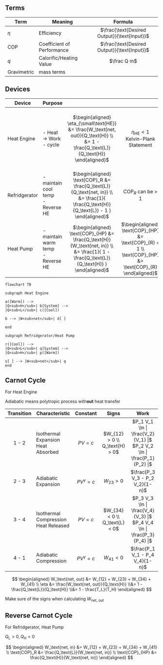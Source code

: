 ## Terms

| Term        | Meaning                    |                    Formula                     |
| ----------- | -------------------------- | :--------------------------------------------: |
| $\eta$      | Efficiency                 | $\frac{\text{Desired Output}}{\text{Input}}$ |
| COP         | Coefficient of Performance | $\frac{\text{Desired Output}}{\text{Input}}$ |
| $q$         | Calorific/Heating Value    |                  $\frac Q m$                   |
| Gravimetric | mass terms                 |                                                |

## Devices

| Device        | Purpose                                |                                                              |                                                              |                                                              |
| ------------- | -------------------------------------- | :----------------------------------------------------------: | :----------------------------------------------------------: | :----------------------------------------------------------: |
| Heat Engine   | - Heat $\to$ Work<br />- cycle         | $\begin{aligned} \eta_{\small\text{HE}} &= \frac{W_\text{net, out}}{Q_\text{H}} \\ &= 1 - \frac{Q_\text{L}}{Q_\text{H}} \end{aligned}$ |        $\eta_\text{HE} < 1$<br />Kelvin-Plank Statement        | $\begin{aligned} \Delta U &= 0 \\ Q_\text{net} &= W_\text{net} \\ W_\text{net, out} &= Q_\text{in} - Q_\text{out} \\ &= Q_\text{H} - Q_\text{L} \end{aligned}$ |
| Refridgerator | - maintain cool temp<br />- Reverse HE | $\begin{aligned} \text{COP}_R &= \frac{Q_\text{L}}{Q_\text{net, in}} \\ &= \frac{1}{ \frac{Q_\text{H}}{Q_\text{L}} - 1 } \end{aligned}$ |                   $\text{COP}_R$ can be > 1                    |                                                              |
| Heat Pump     | - maintain warm temp<br />- Reverse HE | $\begin{aligned} \text{COP}_{HP} &= \frac{Q_\text{H}}{W_\text{net, in}} \\ &= \frac{1}{ 1 - \frac{Q_\text{L}}{Q_\text{H}} } \end{aligned}$ | $\begin{aligned} \text{COP}_{HP} &= \text{COP}_{R} + 1 \\ \text{COP}_{HP} &> \text{COP}_{R} \end{aligned}$ |                                                              |

```mermaid
flowchart TB

subgraph Heat Engine

a([Warm]) -->
|Q<sub>H</sub>| b[System] -->
|Q<sub>L</sub>| c([Cool])

b --> |W<sub>net</sub>| d[ ]

end

subgraph Refridgerator/Heat Pump

r([Cool]) -->
|Q<sub>L</sub>| q[System] -->
|Q<sub>H</sub>| p([Warm])

s[ ] --> |W<sub>net</sub>| q
end
```

## Carnot Cycle

For Heat Engine

Adiabatic means polytropic process with**out** heat transfer

| Transition | Characteristic                            |    Constant     |            Signs             |                             Work                             |
| :--------: | ----------------------------------------- | :-------------: | :--------------------------: | :----------------------------------------------------------: |
|   1 - 2    | Isothermal Expansion<br />Heat Absorbed   |    $PV = c$     | $W_{12} > 0 \\ Q_\text{H} > 0$ | $P_1 V_1 \ln \| \frac{V_2}{V_1} \|$ <br /> $P_2 V_2 \ln \| \frac{P_1}{P_2} \|$ |
|   2 - 3    | Adiabatic Expansion                       | $PV^\gamma = c$ |         $W_{23} > 0$         |               $\frac{P_3 V_3 - P_2 V_2}{1-n}$                |
|   3 - 4    | Isothermal Compression<br />Heat Released |    $PV = c$     | $W_{34} < 0 \\ Q_\text{L} < 0$ | $P_3 V_3 \ln \| \frac{V_4}{V_3} \|$ <br /> $P_4 V_4 \ln \| \frac{P_3}{P_4} \|$ |
|   4 - 1    | Adiabatic Compression                     | $PV^\gamma = c$ |         $W_{41} < 0$         |               $\frac{P_1 V_1 - P_4 V_4}{1-n}$                |

$$
\begin{aligned}
W_\text{net, out} &= W_{12} + W_{23} + W_{34} + W_{41} \\
\eta
&= \frac{W_\text{net, out}}{Q_\text{H}} \\&= 1 - \frac{Q_\text{L}}{Q_\text{H}} \\&= 1 - \frac{T_L}{T_H}
\end{aligned}
$$

Make sure of the signs when calculating $W_\text{net, out}$

## Reverse Carnot Cycle

For Refridgerator, Heat Pump

$Q_\text{L} > 0, Q_\text{H} < 0$

$$
\begin{aligned}
W_\text{net, in} &= W_{12} + W_{23} + W_{34} + W_{41} \\
\text{COP}_R &= \frac{Q_\text{L}}{W_\text{net, in}} \\
\text{COP}_{HP} &= \frac{Q_\text{H}}{W_\text{net, in}}
\end{aligned}
$$

